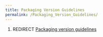 ```yaml
---
title: Packaging Version Guidelines
permalink: /Packaging_Version_Guidelines/
---
```


1.  REDIRECT [Packaging version
    guidelines](Packaging_version_guidelines "wikilink")